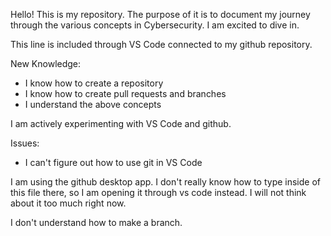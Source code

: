 Hello! This is my repository. The purpose of it is to document my journey through the various concepts in Cybersecurity.
I am excited to dive in.

This line is included through VS Code connected to my github repository.

New Knowledge:
 - I know how to create a repository
 - I know how to create pull requests and branches
 - I understand the above concepts

I am actively experimenting with VS Code and github.

Issues:
 - I can't figure out how to use git in VS Code

 I am using the github desktop app. I don't really know how to type inside of this file there, so I am opening it through vs code instead. I will not think about it too much right now.

 I don't understand how to make a branch.